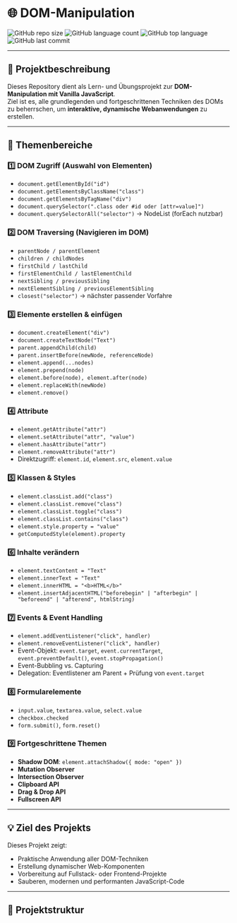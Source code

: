 # 🌐 DOM-Manipulation

![GitHub repo size](https://img.shields.io/github/repo-size/LukaszPalmer/DOM-Manipulation?style=flat-square)
![GitHub language count](https://img.shields.io/github/languages/count/LukaszPalmer/DOM-Manipulation?style=flat-square)
![GitHub top language](https://img.shields.io/github/languages/top/LukaszPalmer/DOM-Manipulation?style=flat-square)
![GitHub last commit](https://img.shields.io/github/last-commit/LukaszPalmer/DOM-Manipulation?style=flat-square)

---

## 🔹 Projektbeschreibung

Dieses Repository dient als Lern- und Übungsprojekt zur **DOM-Manipulation mit Vanilla JavaScript**.  
Ziel ist es, alle grundlegenden und fortgeschrittenen Techniken des DOMs zu beherrschen, um **interaktive, dynamische Webanwendungen** zu erstellen.  

---

## 🚀 Themenbereiche

### 1️⃣ DOM Zugriff (Auswahl von Elementen)
- `document.getElementById("id")`  
- `document.getElementsByClassName("class")`  
- `document.getElementsByTagName("div")`  
- `document.querySelector(".class oder #id oder [attr=value]")`  
- `document.querySelectorAll("selector")` → NodeList (forEach nutzbar)  

### 2️⃣ DOM Traversing (Navigieren im DOM)
- `parentNode / parentElement`  
- `children / childNodes`  
- `firstChild / lastChild`  
- `firstElementChild / lastElementChild`  
- `nextSibling / previousSibling`  
- `nextElementSibling / previousElementSibling`  
- `closest("selector")` → nächster passender Vorfahre  

### 3️⃣ Elemente erstellen & einfügen
- `document.createElement("div")`  
- `document.createTextNode("Text")`  
- `parent.appendChild(child)`  
- `parent.insertBefore(newNode, referenceNode)`  
- `element.append(...nodes)`  
- `element.prepend(node)`  
- `element.before(node), element.after(node)`  
- `element.replaceWith(newNode)`  
- `element.remove()`  

### 4️⃣ Attribute
- `element.getAttribute("attr")`  
- `element.setAttribute("attr", "value")`  
- `element.hasAttribute("attr")`  
- `element.removeAttribute("attr")`  
- Direktzugriff: `element.id`, `element.src`, `element.value`  

### 5️⃣ Klassen & Styles
- `element.classList.add("class")`  
- `element.classList.remove("class")`  
- `element.classList.toggle("class")`  
- `element.classList.contains("class")`  
- `element.style.property = "value"`  
- `getComputedStyle(element).property`  

### 6️⃣ Inhalte verändern
- `element.textContent = "Text"`  
- `element.innerText = "Text"`  
- `element.innerHTML = "<b>HTML</b>"`  
- `element.insertAdjacentHTML("beforebegin" | "afterbegin" | "beforeend" | "afterend", htmlString)`  

### 7️⃣ Events & Event Handling
- `element.addEventListener("click", handler)`  
- `element.removeEventListener("click", handler)`  
- Event-Objekt: `event.target`, `event.currentTarget`, `event.preventDefault()`, `event.stopPropagation()`  
- Event-Bubbling vs. Capturing  
- Delegation: Eventlistener am Parent + Prüfung von `event.target`  

### 8️⃣ Formularelemente
- `input.value`, `textarea.value`, `select.value`  
- `checkbox.checked`  
- `form.submit()`, `form.reset()`  

### 9️⃣ Fortgeschrittene Themen
- **Shadow DOM**: `element.attachShadow({ mode: "open" })`  
- **Mutation Observer**  
- **Intersection Observer**  
- **Clipboard API**  
- **Drag & Drop API**  
- **Fullscreen API**  

---

## 💡 Ziel des Projekts

Dieses Projekt zeigt:
- Praktische Anwendung aller DOM-Techniken  
- Erstellung dynamischer Web-Komponenten  
- Vorbereitung auf Fullstack- oder Frontend-Projekte  
- Sauberen, modernen und performanten JavaScript-Code  

---

## 📂 Projektstruktur

